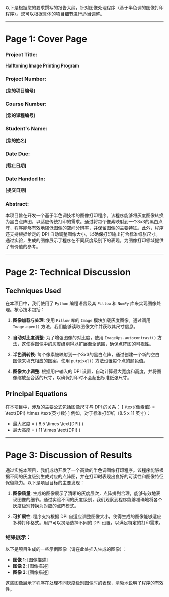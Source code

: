 以下是根据您的要求撰写的报告大纲，针对图像处理程序（基于半色调的图像打印程序）。您可以根据具体的项目细节进行适当调整。

---

# Page 1: Cover Page

### Project Title:
**Halftoning Image Printing Program**

### Project Number:
**[您的项目编号]**

### Course Number:
**[您的课程编号]**

### Student's Name:
**[您的姓名]**

### Date Due:
**[截止日期]**

### Date Handed In:
**[提交日期]**

### Abstract:
本项目旨在开发一个基于半色调技术的图像打印程序。该程序能够将灰度图像转换为黑白点阵图，以适应传统打印的需求。通过将每个像素映射到一个3x3的黑白点阵，程序能够有效地降低图像的空间分辨率，并保留图像的主要特征。此外，程序还支持根据给定的 DPI 自动调整图像大小，以确保打印输出符合标准纸张尺寸。通过实验，生成的图像展示了程序在不同灰度级别下的表现，为图像打印领域提供了有价值的参考。

---

# Page 2: Technical Discussion

## Techniques Used
在本项目中，我们使用了 `Python` 编程语言及其 `Pillow` 和 `NumPy` 库来实现图像处理。核心技术包括：

1. **图像加载与处理**:
   使用 `Pillow` 库的 `Image` 模块加载灰度图像。通过调用 `Image.open()` 方法，我们能够读取图像文件并获取其尺寸信息。

2. **自动对比度调整**:
   为了增强图像的对比度，使用 `ImageOps.autocontrast()` 方法，这使得图像中的灰度级别得以扩展至全范围，确保点阵图的可视性。

3. **半色调转换**:
   每个像素被映射到一个3x3的黑白点阵，通过创建一个新的空白图像来填充相应的图案，使用 `putpixel()` 方法设置每个点的颜色值。

4. **图像大小调整**:
   根据用户输入的 DPI 设置，自动计算最大宽度和高度，并将图像缩放至合适的尺寸，以确保打印时不会超出标准纸张尺寸。

## Principal Equations
在本项目中，涉及的主要公式包括图像尺寸与 DPI 的关系：
\[
\text{像素值} = \text{DPI} \times \text{英寸数}
\]
例如，对于标准打印纸（8.5 x 11 英寸）：
- 最大宽度 = \( 8.5 \times \text{DPI} \)
- 最大高度 = \( 11 \times \text{DPI} \)

---

# Page 3: Discussion of Results

通过实施本项目，我们成功开发了一个高效的半色调图像打印程序。该程序能够根据不同的灰度级别生成对应的点阵图，并在打印时表现出良好的可读性和图像特征保留能力。以下是项目目标的主要发现：

1. **图像质量**:
   生成的图像展示了清晰的灰度层次，点阵排列合理，能够有效地表现图像的细节。通过实验不同的灰度级别，我们观察到程序能够准确地将各个灰度级别转换为对应的点阵模式。

2. **可扩展性**:
   程序支持根据 DPI 自适应调整图像大小，使得生成的图像能够适应多种打印格式。用户可以灵活选择不同的 DPI 设置，以满足特定的打印需求。

### 结果展示：
以下是项目生成的一些示例图像（请在此处插入生成的图像）：

- **图像 1**: [图像描述]
- **图像 2**: [图像描述]
- **图像 3**: [图像描述]

这些图像展示了程序在处理不同灰度级别图像时的表现，清晰地说明了程序的有效性。

